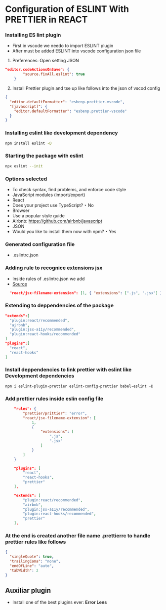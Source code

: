 # Configuration of ESLINT With PRETTIER in REACT

### Installing ES lint plugin
- First in vscode we needo to import ESLINT plugin
- After must be added ESLINT into vscode configuration json file
1. Preferences: Open setting JSON
```json
"editor.codeActionsOnSave": {
        "source.fixAll.eslint": true
    }
```
2. Install Prettier plugin and tse up like follows into the json of vscod config
```json
{
  "editor.defaultFormatter": "esbenp.prettier-vscode",
  "[javascript]": {
    "editor.defaultFormatter": "esbenp.prettier-vscode"
  }
}
```
### Installing eslint like development dependency
```bash
npm install eslint -D
```
### Starting the package with eslint
```bash
npx eslint --init
```
### Options selected
  - To check syntax, find problems, and enforce code style
  - JavaScript modules (import/export)
  - React
  - Does your project use TypeScript? ‣ No
  - Browser
  - Use a popular style guide
  - Airbnb: https://github.com/airbnb/javascript
  - JSON
  - Would you like to install them now with npm? ‣ Yes

### Generated configuration file
- .eslintrc.json

### Adding rule to recognice extensions jsx 
- Inside rules of .eslintrc.json we add
- [Source](https://github.com/yannickcr/eslint-plugin-react/blob/master/docs/rules/jsx-filename-extension.md)
```json
  "react/jsx-filename-extension": [1, { "extensions": [".js", ".jsx"] }]
```
### Extending to deppendencies of the package
```json
"extends":[
  "plugin:react/recommended",
  "airbnb",
  "plugin:jsx-a11y/recommended",
  "plugin:react-hooks/recommended"
]
"plugins":[
  "react",
  "react-hooks"
]
```


### Install deppendencies to link prettier with eslint like Development dependencies

```shell
npm i eslint-plugin-prettier eslint-config-prettier babel-eslint -D
```
### Add prettier rules inside eslin config file

```json
    "rules": {
        "prettier/prittier": "error",
        "react/jsx-filename-extension": [
            1,
            {
                "extensions": [
                    ".js",
                    ".jsx"
                ]
            }
        ]
    }
```
```json
    "plugins": [
        "react",
        "react-hooks",
        "prettier"
    ],
```
```json
    "extends": [
        "plugin:react/recommended",
        "airbnb",
        "plugin:jsx-a11y/recommended",
        "plugin:react-hooks/recommended",
        "prettier"
    ],
```

### At the end is created another file name .prettierrc to handle prettier rules like follows

```json
{
  "singleQuote": true,
  "trailingComa": "none",
  "endOfLine": "auto",
  "tabWidth": 2
}
```

## Auxiliar plugin

- Install one of the best plugins ever: **Error Lens**